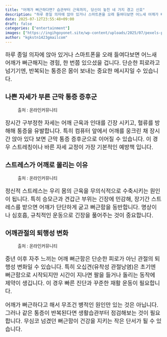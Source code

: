 ```yaml
---
title: "어깨가 뻐근하다면? 습관부터 근육까지, 당신이 놓친 네 가지 경고 신호"
description: "하루 종일 의자에 앉아 있거나 스마트폰을 오래 들여다보면 어느새 어깨가 뻐근해지는 경험, 한 번쯤 있으셨을 겁니다. 단순한 피로라고 넘기기엔, 반복되는 통증은 몸이 보내는 중요한 메시지일 수 있습니다."
date: 2025-07-12T23:55:48+09:00
draft: false
categories: ["entertainment"]
images: ["https://ingihgoyonet.site/wp-content/uploads/2025/07/pexels-pixabay-275768-1024x685.jpg", "https://ingihgoyonet.site/wp-content/uploads/2025/07/pexels-karolina-grabowska-4506106-1024x683.jpg", "https://ingihgoyonet.site/wp-content/uploads/2025/07/pexels-karolina-grabowska-4498299-683x1024.jpg"]
author: "kgkstn1423gmailcom"
---
```


<p style="font-size:18px">하루 종일 의자에 앉아 있거나 스마트폰을 오래 들여다보면 어느새 어깨가 뻐근해지는 경험, 한 번쯤 있으셨을 겁니다. 단순한 피로라고 넘기기엔, 반복되는 통증은 몸이 보내는 중요한 메시지일 수 있습니다.</p> <h2 >나쁜 자세가 부른 근막 통증 증후군</h2> <figure ><img src="https://ingihgoyonet.site/wp-content/uploads/2025/07/pexels-pixabay-275768-1024x685.jpg" alt="" style="aspect-ratio:16/9;object-fit:cover"/><figcaption >출처 : 온라인커뮤니티</figcaption></figure> <p style="font-size:18px">장시간 구부정한 자세는 어깨 근육과 인대를 긴장 시키고, 혈류를 방해해 통증을 유발합니다. 특히 컴퓨터 앞에서 어깨를 웅크린 채 장시간 앉아 있다 보면 근막 통증 증후군으로 이어질 수 있습니다. 이 경우 스트레칭이나 바른 자세 교정이 가장 기본적인 예방책 입니다.</p> <h2 >스트레스가 어깨로 몰리는 이유</h2> <figure ><img src="https://ingihgoyonet.site/wp-content/uploads/2025/07/pexels-karolina-grabowska-4506106-1024x683.jpg" alt="" style="aspect-ratio:16/9;object-fit:cover"/><figcaption >출처 : 온라인커뮤니티</figcaption></figure> <p style="font-size:18px">정신적 스트레스는 우리 몸의 근육을 무의식적으로 수축시키는 원인이 됩니다. 특히 승모근과 견갑근 부위는 긴장에 민감해, 장기간 스트레스를 받으면 어깨가 단단하게 굳고 뻐근함을 동반합니다. 명상이나 심호흡, 규칙적인 운동으로 긴장을 풀어주는 것이 중요합니다.</p> <h2 >어깨관절의 퇴행성 변화</h2> <figure ><img src="https://ingihgoyonet.site/wp-content/uploads/2025/07/pexels-karolina-grabowska-4498299-683x1024.jpg" alt="" style="aspect-ratio:16/9;object-fit:cover"/><figcaption >출처 : 온라인커뮤니티</figcaption></figure> <p style="font-size:18px">중년 이후 자주 느끼는 어깨 뻐근함은 단순한 피로가 아닌 관절의 퇴행성 변화일 수 있습니다. 특히 오십견(유착성 관절낭염)은 초기엔 뻐근함으로 시작되지만 시간이 지나면 팔을 들거나 돌리는 동작에 제약이 생깁니다. 이 경우 빠른 진단과 꾸준한 재활 운동이 필요합니다.</p> <p style="font-size:18px">어깨가 뻐근하다고 해서 무조건 병적인 원인만 있는 것은 아닙니다. 그러나 같은 통증이 반복된다면 생활습관부터 점검해보는 것이 필요합니다. 무심코 넘겼던 뻐근함이 건강을 지키는 작은 단서가 될 수 있습니다.</p>